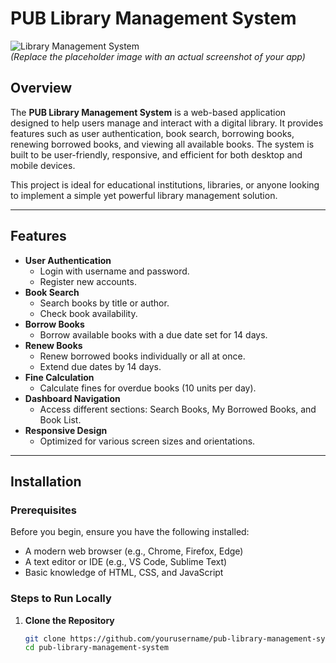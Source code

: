 # PUB Library Management System

![Library Management System](https://via.placeholder.com/800x400?text=Library+Management+System)  
*(Replace the placeholder image with an actual screenshot of your app)*

## Overview

The **PUB Library Management System** is a web-based application designed to help users manage and interact with a digital library. It provides features such as user authentication, book search, borrowing books, renewing borrowed books, and viewing all available books. The system is built to be user-friendly, responsive, and efficient for both desktop and mobile devices.

This project is ideal for educational institutions, libraries, or anyone looking to implement a simple yet powerful library management solution.

---

## Features

- **User Authentication**
  - Login with username and password.
  - Register new accounts.
- **Book Search**
  - Search books by title or author.
  - Check book availability.
- **Borrow Books**
  - Borrow available books with a due date set for 14 days.
- **Renew Books**
  - Renew borrowed books individually or all at once.
  - Extend due dates by 14 days.
- **Fine Calculation**
  - Calculate fines for overdue books (10 units per day).
- **Dashboard Navigation**
  - Access different sections: Search Books, My Borrowed Books, and Book List.
- **Responsive Design**
  - Optimized for various screen sizes and orientations.

---

## Installation

### Prerequisites

Before you begin, ensure you have the following installed:
- A modern web browser (e.g., Chrome, Firefox, Edge)
- A text editor or IDE (e.g., VS Code, Sublime Text)
- Basic knowledge of HTML, CSS, and JavaScript

### Steps to Run Locally

1. **Clone the Repository**
   ```bash
   git clone https://github.com/yourusername/pub-library-management-system.git
   cd pub-library-management-system
